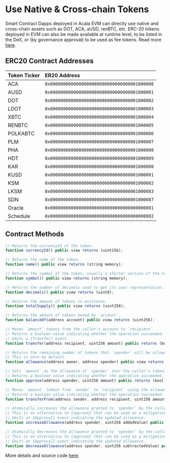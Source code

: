 # Use Native & Cross-chain Tokens

Smart Contract Dapps deployed in Acala EVM can directly use native and cross-chain assets such as DOT, ACA, aUSD, renBTC, etc. ERC-20 tokens deployed in EVM can also be made available at runtime level, to be listed in the DeX, or \(by governance approval\) to be used as fee tokens. Read more [here](https://wiki.acala.network/learn/basics/acala-evm/acala-evm-composable-defi-stack/composable-defi-stack).

## ERC20 Contract Addresses

| Token Ticker | ER20 Address |
| :--- | :--- |
| ACA | `0x0000000000000000000000000000000001000000` |
| AUSD | `0x0000000000000000000000000000000001000001` |
| DOT | `0x0000000000000000000000000000000001000002` |
| LDOT | `0x0000000000000000000000000000000001000003` |
| XBTC | `0x0000000000000000000000000000000001000004` |
| RENBTC | `0x0000000000000000000000000000000001000005` |
| POLKABTC | `0x0000000000000000000000000000000001000006` |
| PLM | `0x0000000000000000000000000000000001000007` |
| PHA | `0x0000000000000000000000000000000001000008` |
| HDT | `0x0000000000000000000000000000000001000009` |
| KAR | `0x0000000000000000000000000000000001000080` |
| KUSD | `0x0000000000000000000000000000000001000081` |
| KSM | `0x0000000000000000000000000000000001000082` |
| LKSM | `0x0000000000000000000000000000000001000083` |
| SDN | `0x0000000000000000000000000000000001000087` |
| Oracle | `0x0000000000000000000000000000000000000801` |
| Schedule | `0x0000000000000000000000000000000000000802` |

## Contract Methods

```javascript
// Returns the currencyId of the token.
function currencyId() public view returns (uint256);

// Returns the name of the token.
function name() public view returns (string memory);

// Returns the symbol of the token, usually a shorter version of the name.
function symbol() public view returns (string memory);

// Returns the number of decimals used to get its user representation.
function decimals() public view returns (uint8);

// Returns the amount of tokens in existence.
function totalSupply() public view returns (uint256);

// Returns the amount of tokens owned by `account`.
function balanceOf(address account) public view returns (uint256);

// Moves `amount` tokens from the caller's account to `recipient`.
// Returns a boolean value indicating whether the operation succeeded.
// Emits a {Transfer} event.
function transfer(address recipient, uint256 amount) public returns (bool);

// Returns the remaining number of tokens that `spender` will be allowed to spend on behalf of `owner` through {transferFrom}. 
// This is zero by default.
function allowance(address owner, address spender) public view returns (uint256);

// Sets `amount` as the allowance of `spender` over the caller's tokens.
// Returns a boolean value indicating whether the operation succeeded.
function approve(address spender, uint256 amount) public returns (bool);

// Moves `amount` tokens from `sender` to `recipient` using the allowance mechanism. `amount` is then deducted from the caller's allowance.
// Returns a boolean value indicating whether the operation succeeded.
function transferFrom(address sender, address recipient, uint256 amount) public returns (bool);

// Atomically increases the allowance granted to `spender` by the caller.
// This is an alternative to {approve} that can be used as a mitigation for problems described in {IERC20-approve}.
// Emits an {Approval} event indicating the updated allowance.
function increaseAllowance(address spender, uint256 addedValue) public returns (bool);

// Atomically decreases the allowance granted to `spender` by the caller.
// This is an alternative to {approve} that can be used as a mitigation for problems described in {IERC20-approve}.
// Emits an {Approval} event indicating the updated allowance.
function decreaseAllowance(address spender, uint256 subtractedValue) public returns (bool);
```

More details and source code [here](https://github.com/AcalaNetwork/predeploy-contracts#erc20-contracts).

